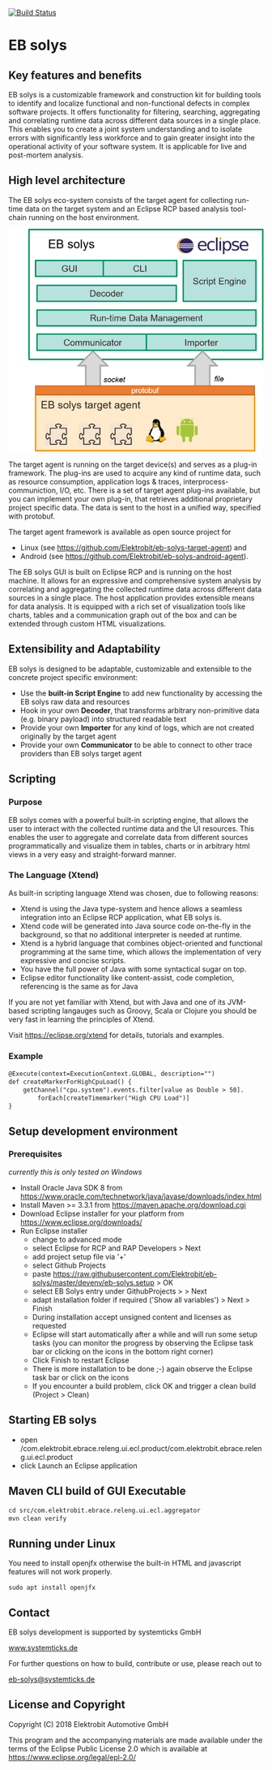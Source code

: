 [![Build Status](https://travis-ci.org/Elektrobit/eb-solys.svg?branch=master)](https://travis-ci.org/Elektrobit/eb-solys)

# EB solys

## Key features and benefits

EB solys is a customizable framework and construction kit for building tools to identify and localize functional and non-functional defects in complex software projects.
It offers functionality for filtering, searching, aggregating  and correlating runtime data across different data sources in a single place.
This enables you to create a joint system understanding and to isolate errors with significantly less workforce and to gain greater insight into the operational activity of your software system. It is applicable for live and post-mortem analysis.

## High level architecture

The EB solys eco-system consists of the target agent for collecting run-time data on the target system and an Eclipse RCP based analysis tool-chain running on the host environment.

![alt text](./resources/eco_system.png "EB solys eco-system")

The target agent is running on the target device(s) and serves as a plug-in framework. The plug-ins are used to acquire any kind of runtime data, such as resource consumption, application logs & traces, interprocess-communiction, I/O, etc.
There is a set of  target agent plug-ins available, but you can implement your own plug-in, that retrieves additional proprietary project specific data. The data is sent to the host in a unified way, specified with protobuf.  

The target agent framework is available as open source project for
* Linux (see https://github.com/Elektrobit/eb-solys-target-agent) and
* Android (see https://github.com/Elektrobit/eb-solys-android-agent).

The EB solys GUI is built on Eclipse RCP and is running on the host machine. It allows for an expressive and comprehensive system analysis by correlating and aggregating the collected runtime data across different data sources in a single place.
The host application provides extensible means for data analysis.
It is equipped with a rich set of visualization tools like charts, tables and a communication graph out of the box and can be extended through custom HTML visualizations.

## Extensibility and Adaptability

EB solys is designed to be adaptable, customizable and extensible to the concrete project specific environment:

* Use the **built-in Script Engine** to add new functionality by accessing the EB solys raw data and resources
* Hook in your own **Decoder**, that transforms arbitrary non-primitive data (e.g. binary payload) into structured readable text
* Provide your own **Importer** for any kind of logs, which are not created originally by the target agent
* Provide your own **Communicator** to be able to connect to other trace providers than EB solys target agent

## Scripting

### Purpose

EB solys comes with a powerful built-in scripting engine, that allows the user to interact with the collected runtime data and the UI resources. This enables the user to aggregate and correlate data from different sources programmatically and visualize them in tables, charts or in arbitrary html views in a very easy and straight-forward manner.

### The Language (Xtend)

As built-in scripting language Xtend was chosen, due to following reasons:

* Xtend is using the Java type-system and hence allows a seamless integration into an Eclipse RCP application, what EB solys is.
* Xtend code will be generated into Java source code on-the-fly in the background, so that no additional interpreter is needed at runtime.
* Xtend is a hybrid language that combines object-oriented and functional programming at the same time, which allows the implementation of very expressive and concise scripts.
* You have the full power of Java with some syntactical sugar on top.
* Eclipse editor functionality like content-assist, code completion, referencing is the same as for Java

If you are not yet familiar with Xtend, but with Java and one of its JVM-based scripting langauges such as Groovy, Scala or Clojure you should be very fast in learning the principles of Xtend.

Visit https://eclipse.org/xtend for details, tutorials and examples.

### Example

```xtend
@Execute(context=ExecutionContext.GLOBAL, description="")
def createMarkerForHighCpuLoad() {
    getChannel("cpu.system").events.filter[value as Double > 50].
        forEach[createTimemarker("High CPU Load")]
}
```

## Setup development environment

### Prerequisites

*currently this is only tested on Windows*

* Install Oracle Java SDK 8 from https://www.oracle.com/technetwork/java/javase/downloads/index.html
* Install Maven >= 3.3.1 from https://maven.apache.org/download.cgi
* Download Eclipse installer for your platform from https://www.eclipse.org/downloads/
* Run Eclipse installer
    - change to advanced mode
    - select Eclipse for RCP and RAP Developers > Next
    - add project setup file via '+'
    - select Github Projects
    - paste https://raw.githubusercontent.com/Elektrobit/eb-solys/master/devenv/eb-solys.setup > OK
    - select EB Solys entry under GithubProjects > <User> > Next
    - adapt installation folder if required ('Show all variables') > Next > Finish
    - During installation accept unsigned content and licenses as requested
    - Eclipse will start automatically after a while and will run some setup tasks (you can monitor the progress by observing the Eclipse task bar or clicking on the icons in the bottom right corner)
    - Click Finish to restart Eclipse
    - There is more installation to be done ;-) again observe the Eclipse task bar or click on the icons
    - If you encounter a build problem, click OK and trigger a clean build (Project > Clean)

## Starting EB solys

* open /com.elektrobit.ebrace.releng.ui.ecl.product/com.elektrobit.ebrace.releng.ui.ecl.product
* click Launch an Eclipse application

## Maven CLI build of GUI Executable

```
cd src/com.elektrobit.ebrace.releng.ui.ecl.aggregator
mvn clean verify
```

## Running under Linux

You need to install openjfx otherwise the built-in HTML and javascript features will not work properly.
```
sudo apt install openjfx
```

## Contact

EB solys development is supported by systemticks GmbH

www.systemticks.de

For further questions on how to build, contribute or use, please reach out to

eb-solys@systemticks.de

## License and Copyright

Copyright (C) 2018 Elektrobit Automotive GmbH

This program and the accompanying materials are made
available under the terms of the Eclipse Public License 2.0
which is available at https://www.eclipse.org/legal/epl-2.0/
